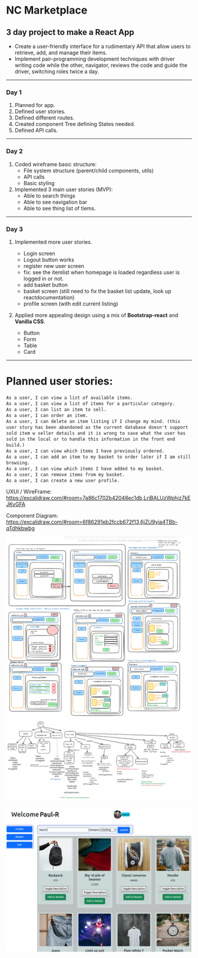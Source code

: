 # NC Marketplace

## 3 day project to make a React App

- Create a user-friendly interface for a rudimentary API that allow users to retrieve, add, and manage their items.
- Implement pair-programming development techniques with driver writing code while the other, navigator, reviews the code and guide the driver, switching roles twice a day.
---
### Day 1
1. Planned for app.
2. Defined user stories.
3. Defined different routes.
4. Created component Tree defining States needed.
5. Defined API calls.

---

### Day 2
1. Coded wireframe basic structure:
    - File system structure (parent/child components, utils)
    - API calls
    - Basic styling
2. Implemented 3 main user stories (MVP):
    - Able to search things 
    - Able to see navigation bar 
    - Able to see thing list of tiems. 

---

### Day 3
1. Implemented more user stories.
    - Login screen 
    - Logout button works 
    - register new user screen 
    - fix: see the itemlist when homepage is loaded regardless user is logged in or not.
    - add basket button 
    - basket screen (still need to fix the basket list update, look up reactdocumentation)
    - profile screen (with edit current listing)

2. Applied more appealing design using a mix of **Bootstrap-react** and **Vanilla CSS**.
    - Button
    - Form
    - Table
    - Card

---

# Planned user stories: 
    As a user, I can view a list of available items.
    As a user, I can view a list of items for a particular category.
    As a user, I can list an item to sell.
    As a user, I can order an item.
    As a user, I can delete an item listing if I change my mind. (this user story has been abandoned as the current database doesn't support sold item w seller details and it is wrong to save what the user has sold in the local or to handle this information in the front end build.)
    As a user, I can view which items I have previously ordered.
    As a user, I can add an item to my basket to order later if I am still browsing.
    As a user, I can view which items I have added to my basket.
    As a user, I can remove items from my basket.
    As a user, I can create a new user profile.

UXUI / WireFrame:
https://excalidraw.com/#room=7a86c1702b42048ec1db,LriBALUzWphiz7kEJKvGFA

Component Diagram: 
https://excalidraw.com/#room=6f86291eb2fccb672f13,6jZU9yia4TBb-qTdhkbwbg

![excalidraw sketch of different routes for the app](image.png)
![component tree with states and API calls](image-1.png)

![front page of our app](image-2.png)